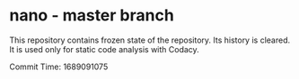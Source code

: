 # nano - master branch

This repository contains frozen state of the repository.
Its history is cleared. It is used only for static code
analysis with Codacy.

Commit Time: 1689091075